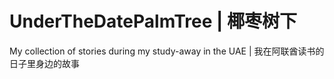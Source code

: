 # UnderTheDatePalmTree | 椰枣树下
My collection of stories during my study-away in the UAE | 我在阿联酋读书的日子里身边的故事
